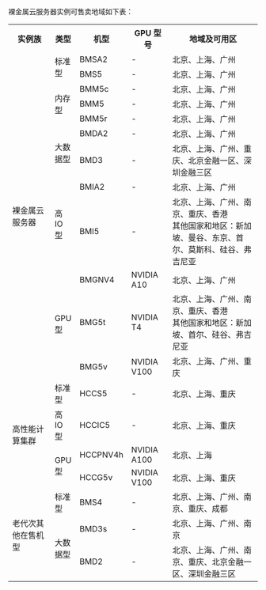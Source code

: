 裸金属云服务器实例可售卖地域如下表：

<table>
<tr>
	<th width="17%">实例族</th>
	<th width="10%">类型</th>
	<th>机型</th>
	<th>GPU 型号</th>
	<th>地域及可用区</th>
</tr>

<tr>
	<td rowspan=12>裸金属云服务器</td>
	<td rowspan=2>标准型</td>
	<td>BMSA2</td>
	<td>-</td>
	<td>北京、上海、广州</td>
</tr>
<tr>
	<td>BMS5</td>
	<td>-</td>
	<td>北京、上海、广州</td>
</tr>
<tr>
	<td rowspan=3>内存型</td>
	<td>BMM5c</td>
	<td>-</td>
	<td>北京、上海、广州</td>
</tr>
<tr>
	<td>BMM5</td>
	<td>-</td>
	<td>北京、上海、广州</td>
</tr>
<tr>
	<td>BMM5r</td>
	<td>-</td>
	<td>北京、上海、广州</td>
</tr>
<tr>
	<td rowspan=2>大数据型</td>
	<td>BMDA2</td>
	<td>-</td>
	<td>北京、上海、广州</td>
</tr>
<tr>
	<td>BMD3</td>
	<td>-</td>
	<td>北京、上海、广州、重庆、北京金融一区、深圳金融三区</td>
</tr>

<tr>
	<td rowspan=2>高 IO 型</td>
	<td>BMIA2</td>
	<td>-</td>
	<td>北京、上海、广州</td>
</tr>
<tr>
	<td>BMI5</td>
	<td>-</td>
	<td>北京、上海、广州、南京、重庆、香港<br>其他国家和地区：新加坡、曼谷、东京、首尔、莫斯科、硅谷、弗吉尼亚</td>
</tr>

<tr>
	<td rowspan=3>GPU 型</td>
	<td>BMGNV4</td>
	<td>NVIDIA A10</td>
	<td>北京、上海、广州</td>
</tr>
<tr>
	<td>BMG5t</td>
	<td>NVIDIA T4</td>
	<td>北京、上海、广州、南京、重庆、香港<br>其他国家和地区：新加坡、首尔、硅谷、弗吉尼亚</td>
</tr>
<tr>
	<td>BMG5v</td>
	<td>NVIDIA V100</td>
	<td>北京、上海、广州、重庆</td>
</tr>
<tr>
	<td rowspan=4>高性能计算集群</td>
	<td>标准型</td>
	<td>HCCS5</td>
	<td>-</td>
	<td>北京、上海、重庆</td>
</tr>
<tr>
	<td>高 IO 型</td>
	<td>HCCIC5</td>
	<td>-</td>
	<td>北京、上海、重庆</td>
</tr>
<tr>
	<td rowspan=2>GPU 型</td>
	<td>HCCPNV4h</td>
	<td>NVIDIA A100</td>
	<td>北京、上海</td>
</tr>
<tr>
	<td>HCCG5v</td>
	<td>NVIDIA V100</td>
	<td>北京、上海、重庆</td>
</tr>
<tr>
	<td rowspan=3>老代次其他在售机型</td>
	<td>标准型</td>
	<td>BMS4</td>
	<td>-</td>
	<td>北京、上海、广州、南京、重庆、成都</td>
</tr>
<tr>
	<td rowspan=2>大数据型</td>
	<td>BMD3s</td>
	<td>-</td>
	<td>北京、上海、广州、南京</td>
</tr>
<tr>
	<td>BMD2</td>
	<td>-</td>
	<td>北京、上海、广州、南京、重庆、北京金融一区、深圳金融三区</td>
</tr>
</table>
